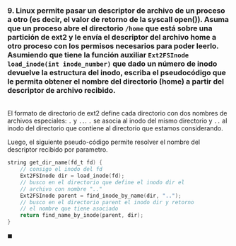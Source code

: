 ### 9. Linux permite pasar un descriptor de archivo de un proceso a otro (es decir, el valor de retorno de la syscall open()). Asuma que un proceso abre el directorio `/home` que está sobre una partición de ext2 y le envía el descriptor del archivo home a otro proceso con los permisos necesarios para poder leerlo. Asumiendo que tiene la función auxiliar `Ext2FSInode load_inode(int inode_number)` que dado un número de inodo devuelve la estructura del inodo, escriba el pseudocódigo que le permita obtener el nombre del directorio (home) a partir del descriptor de archivo recibido.

\
El formato de directorio de ext2 define cada directorio con dos nombres de archivos especiales: `.` y `..`. `.` se asocia al inodo del mismo directorio y `..` al inodo del directorio que contiene al directorio que estamos considerando.

Luego, el siguiente pseudo-código permite resolver el nombre del descriptor recibido por parametro.

```C
string get_dir_name(fd_t fd) {
    // consigo el inodo del fd
    Ext2FSInode dir = load_inode(fd);
    // busco en el directorio que define el inodo dir el 
    // archivo con nombre ".."
    Ext2FSInode parent = find_inode_by_name(dir, "..");
    // busco en el directorio parent el inodo dir y retorno
    // el nombre que tiene asociado
    return find_name_by_inode(parent, dir);
}
``` 

$\blacksquare$

